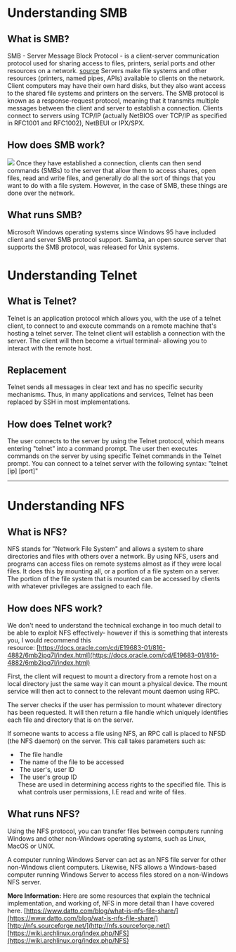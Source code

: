 # Understanding SMB
## What is SMB?
SMB - Server Message Block Protocol - is a client-server communication protocol used for sharing access to files, printers, serial ports and other resources on a network. [source](https://searchnetworking.techtarget.com/definition/Server-Message-Block-Protocol)
Servers make file systems and other resources (printers, named pipes, APIs) available to clients on the network. Client computers may have their own hard disks, but they also want access to the shared file systems and printers on the servers.
The SMB protocol is known as a response-request protocol, meaning that it transmits multiple messages between the client and server to establish a connection. Clients connect to servers using TCP/IP (actually NetBIOS over TCP/IP as specified in RFC1001 and RFC1002), NetBEUI or IPX/SPX.

## How does SMB work?

![](https://i.imgur.com/XMnru12.png)
Once they have established a connection, clients can then send commands (SMBs) to the server that allow them to access shares, open files, read and write files, and generally do all the sort of things that you want to do with a file system. However, in the case of SMB, these things are done over the network.
## What runs SMB?
Microsoft Windows operating systems since Windows 95 have included client and server SMB protocol support. Samba, an open source server that supports the SMB protocol, was released for Unix systems.
# Understanding Telnet
## What is Telnet?
Telnet is an application protocol which allows you, with the use of a telnet client, to connect to and execute commands on a remote machine that's hosting a telnet server.
The telnet client will establish a connection with the server. The client will then become a virtual terminal- allowing you to interact with the remote host.
## Replacement
Telnet sends all messages in clear text and has no specific security mechanisms. Thus, in many applications and services, Telnet has been replaced by SSH in most implementations.
## How does Telnet work?
The user connects to the server by using the Telnet protocol, which means entering "telnet" into a command prompt. The user then executes commands on the server by using specific Telnet commands in the Telnet prompt. You can connect to a telnet server with the following syntax: "telnet [ip]  [port]"

---
# Understanding NFS
## What is NFS?
NFS stands for "Network File System" and allows a system to share directories and files with others over a network. By using NFS, users and programs can access files on remote systems almost as if they were local files. It does this by mounting all, or a portion of a file system on a server. The portion of the file system that is mounted can be accessed by clients with whatever privileges are assigned to each file.
## How does NFS work?
We don't need to understand the technical exchange in too much detail to be able to exploit NFS effectively- however if this is something that interests you, I would recommend this resource: [https://docs.oracle.com/cd/E19683-01/816-4882/6mb2ipq7l/index.html](https://docs.oracle.com/cd/E19683-01/816-4882/6mb2ipq7l/index.html)

First, the client will request to mount a directory from a remote host on a local directory just the same way it can mount a physical device. The mount service will then act to connect to the relevant mount daemon using RPC.

The server checks if the user has permission to mount whatever directory has been requested. It will then return a file handle which uniquely identifies each file and directory that is on the server.

If someone wants to access a file using NFS, an RPC call is placed to NFSD (the NFS daemon) on the server. This call takes parameters such as:
-  The file handle
-  The name of the file to be accessed
-  The user's, user ID
-  The user's group ID  
These are used in determining access rights to the specified file. This is what controls user permissions, I.E read and write of files.  

## What runs NFS?
Using the NFS protocol, you can transfer files between computers running Windows and other non-Windows operating systems, such as Linux, MacOS or UNIX.

A computer running Windows Server can act as an NFS file server for other non-Windows client computers. Likewise, NFS allows a Windows-based computer running Windows Server to access files stored on a non-Windows NFS server.

**More Information:**
Here are some resources that explain the technical implementation, and working of, NFS in more detail than I have covered here.
[https://www.datto.com/blog/what-is-nfs-file-share/](https://www.datto.com/blog/wat-is-nfs-file-share/)  
[http://nfs.sourceforge.net/](http://nfs.sourceforge.net/)
[https://wiki.archlinux.org/index.php/NFS](https://wiki.archlinux.org/index.php/NFS)